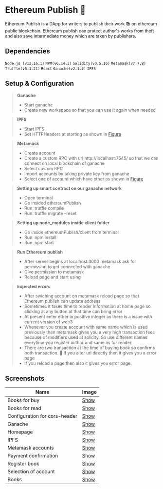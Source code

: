 # Ethereum Publish :gem:
Ethereum Publish is a DApp for writers to publish their work :books: on ethereum public blockchain. Ethereum publish can protect author's works from theft and also save intermediate money which are taken by publishers.

## Dependencies
`Node.js (v12.16.1)`
`NPM(v6.14.2)`
`Solidity(v0.5.16)`
`Metamask(v7.7.8)`
`Truffle(v5.1.21)`
`React`
`Ganache(v2.1.2)`
`IPFS`

## Setup & Configuration

> **Ganache**
> - Start ganache
> - Create new workspace so that you can use it again when needed 

> **IPFS**
> - Start IPFS
> - Set HTTPHeaders at starting as shown in [Figure](https://raw.githubusercontent.com/snakode/EthereumPublish/master/screenshots/Coniguration%20for%20cors-header.png)

> **Metamask**
> - Create account 
> - Create a custom RPC with url http://localhost:7545/ so that we can connect on local blockchain of ganache 
> - Select custom RPC 
> - Import accounts by taking private key from ganache 
> - Select one of account which have ether as shown in [Figure](https://raw.githubusercontent.com/snakode/EthereumPublish/master/screenshots/Selection%20of%20account.png)

> **Setting up smart contract on our ganache network**
> - Open terminal 
> - Go insided ethereumPublish 
> - Run: truffle compile 
> - Run: truffle migrate –reset 

> **Setting up node_modules inside client folder**
> - Go inside ethereumPublish/client from terminal 
> - Run: npm install  
> - Run: npm start 

> **Run Ethereum publish**
> - After server begins at localhost:3000 metamask ask for permission to get connected with ganache 
> - Give permission to metamask 
> - Reload page and start using 

> **Expected errors**
> - After swiching account on metamask reload page so that Ethereum publish can update address 
> - Sometimes it takes time to render information at home page so clicking at any button at that time can bring error
> - At present enter ether in positive integer as there is a issue with current version of web3 
> - Whenever you create account with same name which is used previously then metamask gives you a very high transaction fees because of modifiers used at solidity. So use different names everytime you register author and same as for reader 
> - There are two transaction at the time of buying book so confirms both transaction.  If you alter url directly then it gives you a error page 
> - If you reload a page then also it gives you error page. 

## Screenshots
| Name | Image |
|---|---|
|Books for buy|[Show](https://raw.githubusercontent.com/snakode/EthereumPublish/master/screenshots/Booka%20for%20buy.png)|
|Books for read|[Show](https://raw.githubusercontent.com/snakode/EthereumPublish/master/screenshots/Booka%20for%20read.png)|
|Configuration for cors-header|[Show](https://raw.githubusercontent.com/snakode/EthereumPublish/master/screenshots/configuration%20for%20cors-header.png)|
|Ganache|[Show](https://raw.githubusercontent.com/snakode/EthereumPublish/master/screenshots/ganache.png)|
|Homepage|[Show](https://raw.githubusercontent.com/snakode/EthereumPublish/master/screenshots/homepage.png)|
|IPFS|[Show](https://raw.githubusercontent.com/snakode/EthereumPublish/master/screenshots/ipfs.png)|
|Metamask accounts|[Show](https://raw.githubusercontent.com/snakode/EthereumPublish/master/screenshots/metamask%20accounts.png)|
|Payment confirmation|[Show](https://raw.githubusercontent.com/snakode/EthereumPublish/master/screenshots/payment%20confirmation.png)|
|Register book|[Show](https://raw.githubusercontent.com/snakode/EthereumPublish/master/screenshots/register%20book.png)|
|Selection of account|[Show](https://raw.githubusercontent.com/snakode/EthereumPublish/master/screenshots/selection%20of%20account.png)|
|Books|[Show](https://raw.githubusercontent.com/snakode/EthereumPublish/master/screenshots/book.png)|












